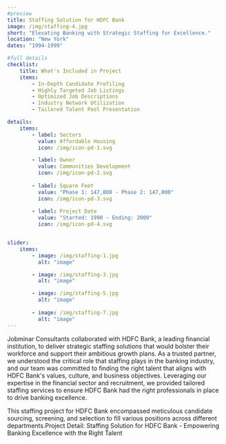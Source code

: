 ```yaml
---
#preview
title: Staffing Solution for HDFC Bank
image: /img/staffing-4.jpg
short: "Elevating Banking with Strategic Staffing for Excellence."
location: "New York"
dates: "1994-1999"

#full details
checklist:
    title: What's Included in Project
    items:
        - In-Depth Candidate Profiling
        - Highly Targeted Job Listings
        - Optimized Job Descriptions
        - Industry Network Utilization
        - Tailored Talent Pool Presentation

details:
    items:
        - label: Sectors
          value: Affordable Housing
          icon: /img/icon-pd-1.svg

        - label: Owner
          value: Communities Development
          icon: /img/icon-pd-2.svg
        
        - label: Square Feet
          value: "Phase 1: 147,000 - Phase 2: 147,000"
          icon: /img/icon-pd-3.svg
        
        - label: Project Date
          value: "Started: 1990 - Ending: 2000"
          icon: /img/icon-pd-4.svg


slider: 
    items:
        - image: /img/staffing-1.jpg
          alt: "image"

        - image: /img/staffing-3.jpg
          alt: "image"

        - image: /img/staffing-5.jpg
          alt: "image"
        
        - image: /img/staffing-7.jpg
          alt: "image"
---
```


Jobminar Consultants collaborated with HDFC Bank, a leading financial institution, to deliver strategic staffing solutions that would bolster their workforce and support their ambitious growth plans. As a trusted partner, we understood the critical role that staffing plays in the banking industry, and our team was committed to finding the right talent that aligns with HDFC Bank's values, culture, and business objectives. Leveraging our expertise in the financial sector and recruitment, we provided tailored staffing services to ensure HDFC Bank had the right professionals in place to drive banking excellence.

This staffing project for HDFC Bank encompassed meticulous candidate sourcing, screening, and selection to fill various positions across different departments.Project Detail: Staffing Solution for HDFC Bank - Empowering Banking Excellence with the Right Talent
